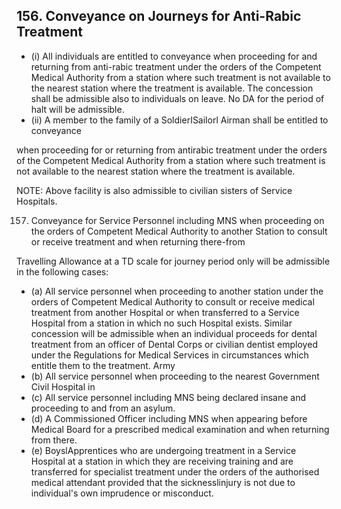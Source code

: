 ## 156. Conveyance on Journeys for Anti-Rabic Treatment

- (i) All individuals are entitled to conveyance when proceeding for and returning from anti-rabic treatment under the orders of the Competent Medical Authority from a station where such treatment is not available to the nearest station where the treatment is available. The concession shall be admissible also to individuals on leave. No DA for the period of halt will be admissible.
- (ii) A member to the family of a SoldierISailorl Airman shall be entitled to conveyance

when proceeding for or returning from antirabic treatment under the orders of the Competent Medical Authority from a station where such treatment is not available to the nearest station where the treatment is available.

NOTE: Above facility is also admissible to civilian sisters of Service Hospitals.

157. Conveyance for Service Personnel including MNS when proceeding on the orders of Competent Medical Authority to another Station to consult or receive treatment and when returning there-from

Travelling Allowance at a TD scale for journey period only will be admissible in the following cases:

- (a) All service personnel when proceeding to another station under the orders of Competent Medical Authority to consult or receive medical treatment from another Hospital or when transferred to a Service Hospital from a station in which no such Hospital exists. Similar concession will be admissible when an individual proceeds for dental treatment from an officer of Dental Corps or civilian dentist employed under the Regulations for Medical Services in circumstances which entitle them to the treatment. Army
- (b) All service personnel when proceeding to the nearest Government Civil Hospital in
- (c) All service personnel including MNS being declared insane and proceeding to and from an asylum.
- (d) A Commissioned Officer including MNS when appearing before Medical Board for a prescribed medical examination and when returning from there.
- (e) BoyslApprentices who are undergoing treatment in a Service Hospital at a station in which they are receiving training and are transferred for specialist treatment under the orders of the authorised medical attendant provided that the sicknesslinjury is not due to individual's own imprudence or misconduct.
